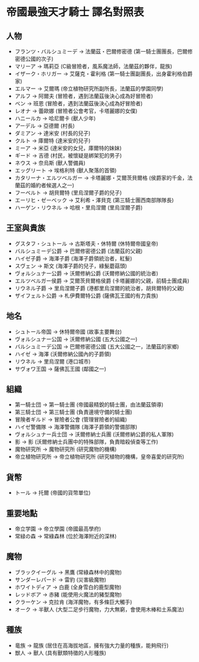 # 帝國最強天才騎士 譯名對照表

## 人物
- フランツ・バルシュミーデ → 法蘭茲・巴爾修密德 (第一騎士團團長，巴爾修密德公國的次子)
- マリーア → 瑪莉亞 (C級冒險者，風系魔法師，法蘭茲的夥伴，龍族)
- イザーク・ホリガー → 艾薩克・霍利格 (第一騎士團副團長，出身霍利格伯爵家)
- エルマー → 艾爾瑪 (帝立植物研究所副所長，法蘭茲的學園同學)
- アルフ → 阿爾夫 (冒險者，遇到法蘭茲後決心成為好冒險者)
- ベン → 班恩 (冒險者，遇到法蘭茲後決心成為好冒險者)
- レオナ → 蕾歐娜 (冒險者公會考官，卡塔麗娜的女僕)
- ハニールカ → 哈尼爾卡 (獸人少年)
- アーデル → 亞德爾 (村長)
- ダミアン → 達米安 (村長的兒子)
- クルト → 庫爾特 (達米安的兒子)
- ミーア → 米亞 (達米安的女兒，庫爾特的妹妹)
- ギード → 吉德 (村民，被懷疑是綁架犯的男子)
- ネウス → 奈烏斯 (獸人警備員)
- エッグリート → 埃格利特 (獸人聚落的首領)
- カタリーナ・エルツベルガー → 卡塔麗娜・艾爾茨貝爾格 (侯爵家的千金，法蘭茲的婚約者候選人之一)
- フーベルト → 胡貝爾特 (里烏涅爾子爵的兒子)
- エーリヒ・ゼーベック → 艾利希・澤貝克 (第三騎士團西南部隊隊長)
- ハーゲン・リウネル → 哈根・里烏涅爾 (里烏涅爾子爵)

## 王室與貴族
- グスタフ・シュトール → 古斯塔夫・休特爾 (休特爾帝國皇帝)
- バルシュミーデ公爵 → 巴爾修密德公爵 (法蘭茲的父親)
- ハイゼ子爵 → 海澤子爵 (海澤子爵領統治者，紅髮)
- スヴェン → 斯文 (海澤子爵的兒子，綠髮蘑菇頭)
- ヴォルシュナー公爵 → 沃爾修納公爵 (沃爾修納公國的統治者)
- エルツベルガー侯爵 → 艾爾茨貝爾格侯爵 (卡塔麗娜的父親，前騎士團成員)
- リウネル子爵 → 里烏涅爾子爵 (港都里烏涅爾的統治者，胡貝爾特的父親)
- ザイフェルト公爵 → 札伊費爾特公爵 (薩佛瓦王國的有力貴族)

## 地名
- シュトール帝国 → 休特爾帝國 (故事主要舞台)
- ヴォルシュナー公国 → 沃爾修納公國 (五大公國之一)
- バルシュミーデ公国 → 巴爾修密德公國 (五大公國之一，法蘭茲的家鄉)
- ハイゼ → 海澤 (沃爾修納公國內的子爵領)
- リウネル → 里烏涅爾 (港口城市)
- サヴォワ王国 → 薩佛瓦王國 (鄰國之一)

## 組織
- 第一騎士団 → 第一騎士團 (帝國最精銳的騎士團，由法蘭茲領導)
- 第三騎士団 → 第三騎士團 (負責邊境守備的騎士團)
- 冒険者ギルド → 冒險者公會 (管理冒險者的組織)
- ハイゼ警備隊 → 海澤警備隊 (海澤子爵領的警備部隊)
- ヴォルシュナー兵士団 → 沃爾修納士兵團 (沃爾修納公爵的私人軍隊)
- 影 → 影 (沃爾修納士兵團中的特殊部隊，負責暗殺偵查等工作)
- 魔物研究所 → 魔物研究所 (研究魔物的機構)
- 帝立植物研究所 → 帝立植物研究所 (研究植物的機構，皇帝喜愛的研究所)

## 貨幣
- トール → 托爾 (帝國的貨幣單位)

## 重要地點
- 帝立学園 → 帝立學園 (帝國最高學府)
- 常緑の森 → 常綠森林 (位於海澤附近的深林)

## 魔物
- ブラックイーグル → 黑鷹 (常綠森林中的魔物)
- サンダーレパード → 雷豹 (災害級魔物)
- ホワイトディア → 白鹿 (全身雪白的鹿型魔物)
- レッドボア → 赤豬 (能使用火魔法的豬型魔物)
- クラーケン → 克拉肯 (海洋魔物，有多條巨大觸手)
- オーク → 半獸人 (大型二足步行魔物，力大無窮，會使用木棒和土系魔法)

## 種族
- 竜族 → 龍族 (居住在高海拔地區，擁有強大力量的種族，能夠飛行)
- 獣人 → 獸人 (具有獸類特徵的人形種族)